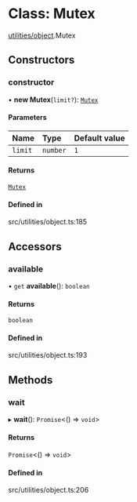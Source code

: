 # Class: Mutex

[utilities/object](../modules/utilities_object.md).Mutex

## Constructors

### constructor

• **new Mutex**(`limit?`): [`Mutex`](utilities_object.Mutex.md)

#### Parameters

| Name | Type | Default value |
| :------ | :------ | :------ |
| `limit` | `number` | `1` |

#### Returns

[`Mutex`](utilities_object.Mutex.md)

#### Defined in

src/utilities/object.ts:185

## Accessors

### available

• `get` **available**(): `boolean`

#### Returns

`boolean`

#### Defined in

src/utilities/object.ts:193

## Methods

### wait

▸ **wait**(): `Promise`\<() => `void`\>

#### Returns

`Promise`\<() => `void`\>

#### Defined in

src/utilities/object.ts:206
